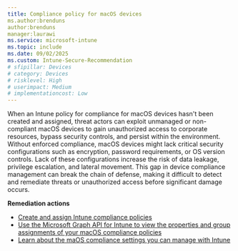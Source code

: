 ```yaml
---
title: Compliance policy for macOS devices 
ms.author:brenduns
author:brenduns
manager:laurawi
ms.service: microsoft-intune
ms.topic: include
ms.date: 09/02/2025
ms.custom: Intune-Secure-Recommendation
# sfipillar: Devices 
# category: Devices
# risklevel: High
# userimpact: Medium
# implementationcost: Low
---
```


When an Intune policy for compliance for macOS devices hasn't been created and assigned, threat actors can exploit unmanaged or non-compliant macOS devices to gain unauthorized access to corporate resources, bypass security controls, and persist within the environment. Without enforced compliance, macOS devices might lack critical security configurations such as encryption, password requirements, or OS version controls. Lack of these configurations increase the risk of data leakage, privilege escalation, and lateral movement. This gap in device compliance management can break the chain of defense, making it difficult to detect and remediate threats or unauthorized access before significant damage occurs.

**Remediation actions**

- [Create and assign Intune compliance policies](/intune/intune-service/protect/create-compliance-policy)
- [Use the Microsoft Graph API for Intune to view the properties and group assignments of your macOS compliance policies](/graph/api/resources/intune-deviceconfig-macosgeneraldeviceconfiguration?view=graph-rest-1.0)
- [Learn about the maOS compliance settings you can manage with Intune](/intune/intune-service/protect/compliance-policy-create-mac-os)